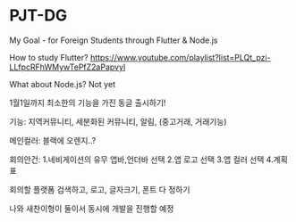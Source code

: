 # PJT-DG
My Goal - for Foreign Students through Flutter &amp; Node.js

How to study Flutter? https://www.youtube.com/playlist?list=PLQt_pzi-LLfpcRFhWMywTePfZ2aPapvyl

What about Node.js? Not yet

1월1일까지 최소한의 기능을 가진 동글 출시하기!

기능: 지역커뮤니티, 세분화된 커뮤니티, 알림, (중고거래, 거래기능)

메인컬러: 블랙에 오렌지..?

회의안건: 
1.네비게이션의 유무 앱바,언더바 선택
2.앱 로고 선택
3.앱 컬러 선택
4.계획표

회의할 플랫폼 검색하고, 로고, 글자크기, 폰트 다 정하기

나와 새찬이형이 둘이서 동시에 개발을 진행할 예정
